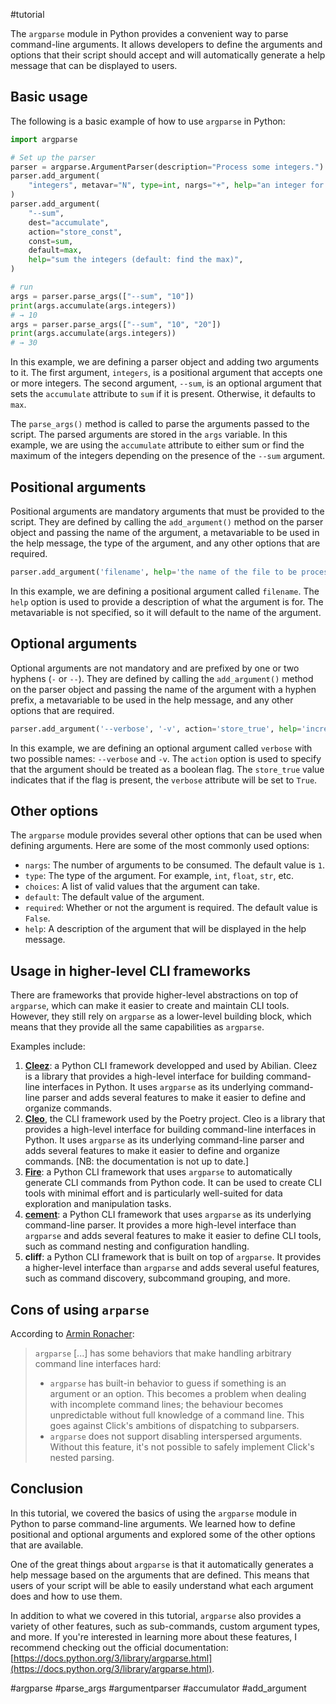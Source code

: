 
#tutorial

The `argparse` module in Python provides a convenient way to parse command-line arguments. It allows developers to define the arguments and options that their script should accept and will automatically generate a help message that can be displayed to users.

## Basic usage

The following is a basic example of how to use `argparse` in Python:

```python
import argparse

# Set up the parser
parser = argparse.ArgumentParser(description="Process some integers.")
parser.add_argument(
    "integers", metavar="N", type=int, nargs="+", help="an integer for the accumulator"
)
parser.add_argument(
    "--sum",
    dest="accumulate",
    action="store_const",
    const=sum,
    default=max,
    help="sum the integers (default: find the max)",
)

# run
args = parser.parse_args(["--sum", "10"])
print(args.accumulate(args.integers))
# → 10
args = parser.parse_args(["--sum", "10", "20"])
print(args.accumulate(args.integers))
# → 30
```

In this example, we are defining a parser object and adding two arguments to it. The first argument, `integers`, is a positional argument that accepts one or more integers. The second argument, `--sum`, is an optional argument that sets the `accumulate` attribute to `sum` if it is present. Otherwise, it defaults to `max`.

The `parse_args()` method is called to parse the arguments passed to the script. The parsed arguments are stored in the `args` variable. In this example, we are using the `accumulate` attribute to either sum or find the maximum of the integers depending on the presence of the `--sum` argument.

## Positional arguments

Positional arguments are mandatory arguments that must be provided to the script. They are defined by calling the `add_argument()` method on the parser object and passing the name of the argument, a metavariable to be used in the help message, the type of the argument, and any other options that are required.

```python
parser.add_argument('filename', help='the name of the file to be processed')
```

In this example, we are defining a positional argument called `filename`. The `help` option is used to provide a description of what the argument is for. The metavariable is not specified, so it will default to the name of the argument.

## Optional arguments

Optional arguments are not mandatory and are prefixed by one or two hyphens (`-` or `--`). They are defined by calling the `add_argument()` method on the parser object and passing the name of the argument with a hyphen prefix, a metavariable to be used in the help message, and any other options that are required.

```python
parser.add_argument('--verbose', '-v', action='store_true', help='increase output verbosity')
```

In this example, we are defining an optional argument called `verbose` with two possible names: `--verbose` and `-v`. The `action` option is used to specify that the argument should be treated as a boolean flag. The `store_true` value indicates that if the flag is present, the `verbose` attribute will be set to `True`.

## Other options

The `argparse` module provides several other options that can be used when defining arguments. Here are some of the most commonly used options:

- `nargs`: The number of arguments to be consumed. The default value is `1`.
- `type`: The type of the argument. For example, `int`, `float`, `str`, etc.
- `choices`: A list of valid values that the argument can take.
- `default`: The default value of the argument.
- `required`: Whether or not the argument is required. The default value is `False`.
- `help`: A description of the argument that will be displayed in the help message.

## Usage in higher-level CLI frameworks

There are frameworks that provide higher-level abstractions on top of `argparse`, which can make it easier to create and maintain CLI tools. However, they still rely on `argparse` as a lower-level building block, which means that they provide all the same capabilities as `argparse`.

Examples include:

1. [**Cleez**](https://github.com/abilian/cleez): a Python CLI framework developped and used by Abilian. Cleez is a library that provides a high-level interface for building command-line interfaces in Python. It uses `argparse` as its underlying command-line parser and adds several features to make it easier to define and organize commands.
2. [**Cleo**](https://github.com/python-poetry/cleo), the CLI framework used by the Poetry project. Cleo is a library that provides a high-level interface for building command-line interfaces in Python. It uses `argparse` as its underlying command-line parser and adds several features to make it easier to define and organize commands. [NB: the documentation is not up to date.]
3.  [**Fire**](https://github.com/google/python-fire/blob/master/docs/guide.md): a Python CLI framework that uses `argparse` to automatically generate CLI commands from Python code. It can be used to create CLI tools with minimal effort and is particularly well-suited for data exploration and manipulation tasks.
5.  [**cement**](https://builtoncement.com/): a Python CLI framework that uses `argparse` as its underlying command-line parser. It provides a more high-level interface than `argparse` and adds several features to make it easier to define CLI tools, such as command nesting and configuration handling.
6.  **cliff**: a Python CLI framework that is built on top of `argparse`. It provides a higher-level interface than `argparse` and adds several useful features, such as command discovery, subcommand grouping, and more.

## Cons of using `arparse`

According to [Armin Ronacher]():

> `argparse` [...] has some behaviors that make handling arbitrary command line interfaces hard:
> -   `argparse` has built-in behavior to guess if something is an argument or an option. This becomes a problem when dealing with incomplete command lines; the behaviour becomes unpredictable without full knowledge of a command line. This goes against Click's ambitions of dispatching to subparsers.
> -  `argparse` does not support disabling interspersed arguments. Without this feature, it's not possible to safely implement Click's nested parsing.

## Conclusion

In this tutorial, we covered the basics of using the `argparse` module in Python to parse command-line arguments. We learned how to define positional and optional arguments and explored some of the other options that are available.

One of the great things about `argparse` is that it automatically generates a help message based on the arguments that are defined. This means that users of your script will be able to easily understand what each argument does and how to use them.

In addition to what we covered in this tutorial, `argparse` also provides a variety of other features, such as sub-commands, custom argument types, and more. If you're interested in learning more about these features, I recommend checking out the official documentation: [https://docs.python.org/3/library/argparse.html](https://docs.python.org/3/library/argparse.html).

<!-- Keywords -->
#argparse #parse_args #argumentparser #accumulator #add_argument
<!-- /Keywords -->
